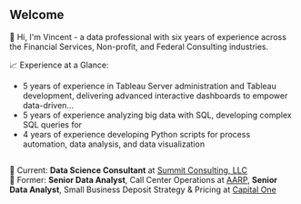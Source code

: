 ## Welcome

👋 Hi, I'm Vincent - a data professional with six years of experience across the Financial Services, Non-profit, and Federal Consulting industries.

📈 Experience at a Glance:
- 5 years of experience in Tableau Server administration and Tableau development, delivering advanced interactive dashboards to empower data-driven...
- 5 years of experience analyzing big data with SQL, developing complex SQL queries for
- 4 years of experience developing Python scripts for process automation, data analysis, and data visualization

##
💼 Current: **Data Science Consultant** at [Summit Consulting, LLC](https://www.summitllc.us/about) <br>
💼 Former: **Senior Data Analyst**, Call Center Operations at [AARP](https://www.aarp.org/about-aarp/), **Senior Data Analyst**, Small Business Deposit Strategy & Pricing at [Capital One](https://www.capitalone.com/about/)


<!--
**VincentZhao-viz/VincentZhao-viz** is a ✨ _special_ ✨ repository because its `README.md` (this file) appears on your GitHub profile.

Here are some ideas to get you started:

- 🔭 I’m currently working on ...
- 🌱 I’m currently learning ...
- 👯 I’m looking to collaborate on ...
- 🤔 I’m looking for help with ...
- 💬 Ask me about ...
- 📫 How to reach me: ...
- 😄 Pronouns: ...
- ⚡ Fun fact: ...
-->
